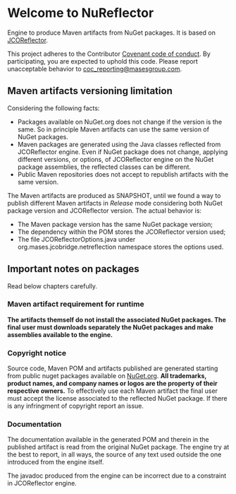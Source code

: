 # Welcome to NuReflector

Engine to produce Maven artifacts from NuGet packages. It is based on [JCOReflector](https://github.com/masesgroup/JCOReflector).

This project adheres to the Contributor [Covenant code of conduct](CODE_OF_CONDUCT.md). By participating, you are expected to uphold this code. Please report unacceptable behavior to coc_reporting@masesgroup.com.

## Maven artifacts versioning limitation

Considering the following facts:

- Packages available on NuGet.org does not change if the version is the same. So in principle Maven artifacts can use the same version of NuGet packages.
- Maven packages are generated using the Java classes reflected from JCOReflector engine. Even if NuGet package does not change, applying different versions, or options, of JCOReflector engine on the NuGet package assemblies, the reflected classes can be different.
- Public Maven repositories does not accept to republish artifacts with the same version.

The Maven artifacts are produced as SNAPSHOT, until we found a way to publish different Maven artifacts in _Release_ mode considering both NuGet package version and JCOReflector version.
The actual behavior is:
- The Maven package version has the same NuGet package version;
- The dependency within the POM stores the JCOReflector version used;
- The file JCOReflectorOptions.java under org.mases.jcobridge.netreflection namespace stores the options used.

## **Important notes** on packages

Read below chapters carefully.

### Maven artifact requirement for runtime

**The artifacts themself do not install the associated NuGet packages. The final user must downloads separately the NuGet packages and make assemblies available to the engine.**

### Copyright notice

Source code, Maven POM and artifacts published are generated starting from public nuget packages available on [NuGet.org](https://nuget.org). 
**All trademarks, product names, and company names or logos are the property of their respective owners.**
To effectively use each Maven artifact the final user must accept the license associated to the reflected NuGet package.
If there is any infringment of copyright report an issue.

### Documentation

The documentation available in the generated POM and therein in the published artifact is read from the original NuGet package.
The engine try at the best to report, in all ways, the source of any text used outside the one introduced from the engine itself.

The javadoc produced from the engine can be incorrect due to a constraint in JCOReflector engine.